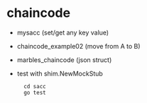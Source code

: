 # chaincode

- mysacc (set/get any key value)
- chaincode_example02 (move from A to B)
- marbles_chaincode (json struct)
- test with shim.NewMockStub
  
        cd sacc
        go test